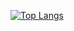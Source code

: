 [![Top Langs](https://github-readme-stats.vercel.app/api/top-langs/?username=KoshiroSato1222&layout=compact&theme=onedark)](https://github.com/anuraghazra/github-readme-stats)
